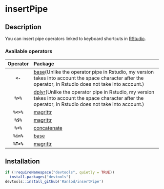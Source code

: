 insertPipe
================

Description
-----------

You can insert pipe operators linked to keyboard shortcuts in [RStudio](https://www.rstudio.com/products/RStudio/).

### Available operators

<table>
<colgroup>
<col width="13%" />
<col width="86%" />
</colgroup>
<thead>
<tr class="header">
<th align="center">Operator</th>
<th align="left">Package</th>
</tr>
</thead>
<tbody>
<tr class="odd">
<td align="center"><strong><code>&lt;-</code></strong></td>
<td align="left"><a href="https://rdrr.io/r/base/assignOps.html">base</a>(Unlike the operator pipe in Rstudio, my version takes into account the space character after the operator, in Rstudio does not take into account.)</td>
</tr>
<tr class="odd">
<td align="center"><strong><code>%&gt;%</code></strong></td>
<td align="left"><a href="https://dplyr.tidyverse.org/">dplyr</a>(Unlike the operator pipe in Rstudio, my version takes into account the space character after the operator, in Rstudio does not take into account.)</td>
</tr>
<tr class="odd">
<td align="center"><strong><code>%&lt;&gt;%</code></strong></td>
<td align="left"><a href="https://magrittr.tidyverse.org/">magrittr</a></td>
</tr>
<tr class="odd">
<td align="center"><strong><code>%$%</code></strong></td>
<td align="left"><a href="https://magrittr.tidyverse.org/">magrittr</a></td>
</tr>
<tr class="odd">
<td align="center"><strong><code>%+%</code></strong></td>
<td align="left"><a href="https://github.com/jamesdunham/concatenate">concatenate</a></td>
</tr>
<tr class="odd">
<td align="center"><strong><code>%in%</code></strong></td>
<td align="left"><a href="https://stat.ethz.ch/R-manual/R-devel/library/base/html/match.html">base</a></td>
</tr>
<tr class="odd">
<td align="center"><strong><code>%T&gt;%</code></strong></td>
<td align="left"><a href="https://magrittr.tidyverse.org/">magrittr</a></td>
</tr>
</tbody>
</table>

Installation
------------

``` r
if (!requireNamespace("devtools", quietly = TRUE))
  install.packages("devtools")
devtools::install_github('Ranlod/insertPipe')
```
